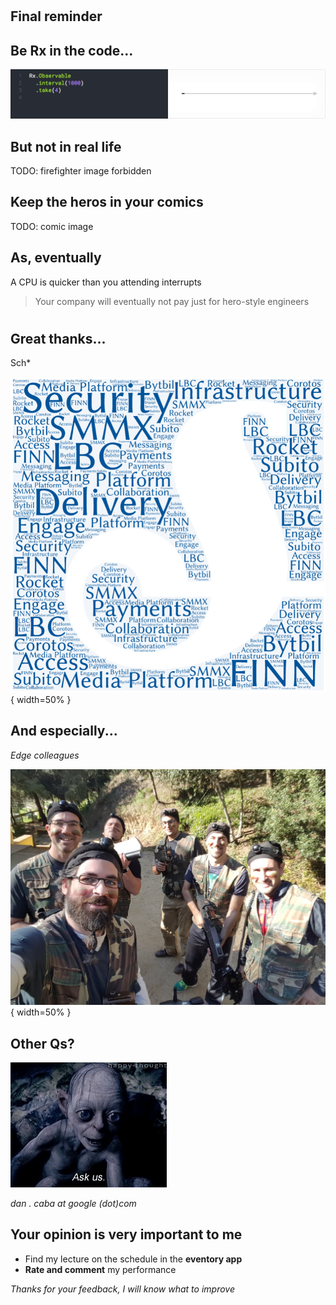 # 

## Final reminder

## Be Rx in the code...

![](rxCode.gif)

## But not in real life

TODO: firefighter image forbidden

## Keep the heros in your comics

TODO: comic image

## As, eventually

A CPU is quicker than you attending interrupts

> Your company will eventually not pay just for hero-style engineers

#

## Great thanks...
Sch*

![](schCollab.png){ width=50% }

## And especially...
*Edge colleagues*

![](edgeColleagues.jpg){ width=50% }

## Other Qs?

![](askUs.gif)

*dan . caba at google (dot)com*

## Your opinion is very important to me

* Find my lecture on the schedule in the **eventory app**
* **Rate and comment** my performance

*Thanks for your feedback, I will know what to improve*

